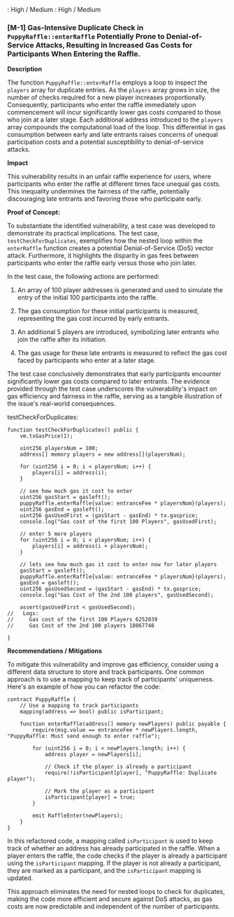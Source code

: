 <!-- Impact -->: High / Medium


<!-- Likelihood -->: High / Medium

### [M-1] Gas-Intensive Duplicate Check in `PuppyRaffle::enterRaffle` Potentially Prone to Denial-of-Service Attacks, Resulting in Increased Gas Costs for Participants When Entering the Raffle.

**Description**

The function `PuppyRaffle::enterRaffle` employs a loop to inspect the `players` array for duplicate entries. As the `players` array grows in size, the number of checks required for a new player increases proportionally. Consequently, participants who enter the raffle immediately upon commencement will incur significantly lower gas costs compared to those who join at a later stage. Each additional address introduced to the `players` array compounds the computational load of the loop. This differential in gas consumption between early and late entrants raises concerns of unequal participation costs and a potential susceptibility to denial-of-service attacks.

**Impact**

This vulnerability results in an unfair raffle experience for users, where participants who enter the raffle at different times face unequal gas costs. This inequality undermines the fairness of the raffle, potentially discouraging late entrants and favoring those who participate early.


**Proof of Concept:**

To substantiate the identified vulnerability, a test case was developed to demonstrate its practical implications. The test case, `testCheckForDuplicates`, exemplifies how the nested loop within the `enterRaffle` function creates a potential Denial-of-Service (DoS) vector attack. Furthermore, it highlights the disparity in gas fees between participants who enter the raffle early versus those who join later.

In the test case, the following actions are performed:

1. An array of 100 player addresses is generated and used to simulate the entry of the initial 100 participants into the raffle.

2. The gas consumption for these initial participants is measured, representing the gas cost incurred by early entrants.

3. An additional 5 players are introduced, symbolizing later entrants who join the raffle after its initiation.

4. The gas usage for these late entrants is measured to reflect the gas cost faced by participants who enter at a later stage.

The test case conclusively demonstrates that early participants encounter significantly lower gas costs compared to later entrants. The evidence provided through the test case underscores the vulnerability's impact on gas efficiency and fairness in the raffle, serving as a tangible illustration of the issue's real-world consequences.

testCheckForDuplicates:

```
function testCheckForDuplicates() public {
    vm.txGasPrice(1);

    uint256 playersNum = 100;
    address[] memory players = new address[](playersNum);

    for (uint256 i = 0; i < playersNum; i++) {
        players[i] = address(i);
    }

    // see how much gas it cost to enter
    uint256 gasStart = gasleft();
    puppyRaffle.enterRaffle{value: entranceFee * playersNum}(players);
    uint256 gasEnd = gasleft();
    uint256 gasUsedFirst = (gasStart - gasEnd) * tx.gasprice;
    console.log("Gas cost of the first 100 Players", gasUsedFirst);

    // enter 5 more players
    for (uint256 i = 0; i < playersNum; i++) {
        players[i] = address(i + playersNum);
    }

    // lets see how much gas it cost to enter now for later players
    gasStart = gasleft();
    puppyRaffle.enterRaffle{value: entranceFee * playersNum}(players);
    gasEnd = gasleft();
    uint256 gasUsedSecond = (gasStart - gasEnd) * tx.gasprice;
    console.log("Gas Cost of the 2nd 100 players", gasUsedSecond);

    assert(gasUsedFirst < gasUsedSecond);
//   Logs:
//     Gas cost of the first 100 Players 6252039
//     Gas Cost of the 2nd 100 players 18067748

}
```

**Recommendations / Mitigations**

To mitigate this vulnerability and improve gas efficiency, consider using a different data structure to store and track participants. One common approach is to use a mapping to keep track of participants' uniqueness. Here's an example of how you can refactor the code:

```solidity
contract PuppyRaffle {
    // Use a mapping to track participants
    mapping(address => bool) public isParticipant;

    function enterRaffle(address[] memory newPlayers) public payable {
        require(msg.value == entranceFee * newPlayers.length, "PuppyRaffle: Must send enough to enter raffle");

        for (uint256 i = 0; i < newPlayers.length; i++) {
            address player = newPlayers[i];

            // Check if the player is already a participant
            require(!isParticipant[player], "PuppyRaffle: Duplicate player");

            // Mark the player as a participant
            isParticipant[player] = true;
        }

        emit RaffleEnter(newPlayers);
    }
}
```

In this refactored code, a mapping called `isParticipant` is used to keep track of whether an address has already participated in the raffle. When a player enters the raffle, the code checks if the player is already a participant using the `isParticipant` mapping. If the player is not already a participant, they are marked as a participant, and the `isParticipant` mapping is updated.

This approach eliminates the need for nested loops to check for duplicates, making the code more efficient and secure against DoS attacks, as gas costs are now predictable and independent of the number of participants.
